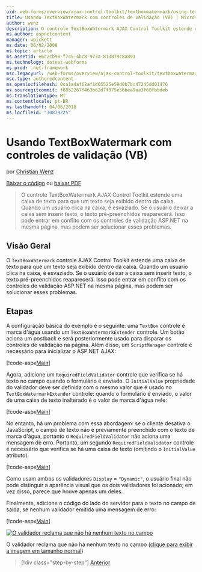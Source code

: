 ```yaml
---
uid: web-forms/overview/ajax-control-toolkit/textboxwatermark/using-textboxwatermark-with-validation-controls-vb
title: Usando TextBoxWatermark com controles de validação (VB) | Microsoft Docs
author: wenz
description: O controle TextBoxWatermark AJAX Control Toolkit estende uma caixa de texto para que um texto seja exibido dentro da caixa. Quando um usuário clica na caixa, ele,...
ms.author: aspnetcontent
manager: wpickett
ms.date: 06/02/2008
ms.topic: article
ms.assetid: e6c2cb98-f745-4bc8-973a-813879c8a891
ms.technology: dotnet-webforms
ms.prod: .net-framework
msc.legacyurl: /web-forms/overview/ajax-control-toolkit/textboxwatermark/using-textboxwatermark-with-validation-controls-vb
msc.type: authoredcontent
ms.openlocfilehash: 0ca1a4af62af1d65525e59d0b7bc47245dd01476
ms.sourcegitcommit: f8852267f463b62d7f975e56bea9aa3f68fbbdeb
ms.translationtype: MT
ms.contentlocale: pt-BR
ms.lasthandoff: 04/06/2018
ms.locfileid: "30879225"
---
```

<a name="using-textboxwatermark-with-validation-controls-vb"></a>Usando TextBoxWatermark com controles de validação (VB)
====================
por [Christian Wenz](https://github.com/wenz)

[Baixar o código](http://download.microsoft.com/download/9/3/f/93f8daea-bebd-4821-833b-95205389c7d0/TextBoxWatermark2.vb.zip) ou [baixar PDF](http://download.microsoft.com/download/b/6/a/b6ae89ee-df69-4c87-9bfb-ad1eb2b23373/textboxwatermark2VB.pdf)

> O controle TextBoxWatermark AJAX Control Toolkit estende uma caixa de texto para que um texto seja exibido dentro da caixa. Quando um usuário clica na caixa, é esvaziado. Se o usuário deixar a caixa sem inserir texto, o texto pré-preenchidos reaparecerá. Isso pode entrar em conflito com os controles de validação ASP.NET na mesma página, mas podem ser solucionar esses problemas.


## <a name="overview"></a>Visão Geral

O `TextBoxWatermark` controle AJAX Control Toolkit estende uma caixa de texto para que um texto seja exibido dentro da caixa. Quando um usuário clica na caixa, é esvaziado. Se o usuário deixar a caixa sem inserir texto, o texto pré-preenchidos reaparecerá. Isso pode entrar em conflito com os controles de validação ASP.NET na mesma página, mas podem ser solucionar esses problemas.

## <a name="steps"></a>Etapas

A configuração básica do exemplo é o seguinte: uma `TextBox` controle é marca d'água usando um `TextBoxWatermarkExtender` controle. Um botão aciona um postback e será posteriormente usado para disparar os controles de validação na página. Além disso, um `ScriptManager` controle é necessário para inicializar o ASP.NET AJAX:

[!code-aspx[Main](using-textboxwatermark-with-validation-controls-vb/samples/sample1.aspx)]

Agora, adicione um `RequiredFieldValidator` controle que verifica se há texto no campo quando o formulário é enviado. O `InitialValue` propriedade do validador deve ser definida com o mesmo valor que é usado no `TextBoxWatermarkExtender` controle: quando o formulário é enviado, o valor de uma caixa de texto inalterado é o valor de marca d'água nele:

[!code-aspx[Main](using-textboxwatermark-with-validation-controls-vb/samples/sample2.aspx)]

No entanto, há um problema com essa abordagem: se o cliente desativa o JavaScript, o campo de texto não é previamente preenchido com o texto de marca d'água, portanto o `RequiredFieldValidator` não aciona uma mensagem de erro. Portanto, um segundo `RequiredFieldValidator` controle é necessário que verifica se há uma caixa de texto (omitindo o `InitialValue` atributo).

[!code-aspx[Main](using-textboxwatermark-with-validation-controls-vb/samples/sample3.aspx)]

Como usam ambos os validadores `Display` = `"Dynamic"`, o usuário final não pode distinguir a aparência visual que os dois validadores foi acionado; em vez disso, parece que houve apenas um deles.

Finalmente, adicione o código do lado do servidor para o texto no campo de saída, se nenhum validador emitida uma mensagem de erro:

[!code-aspx[Main](using-textboxwatermark-with-validation-controls-vb/samples/sample4.aspx)]


[![O validador reclama que não há nenhum texto no campo](using-textboxwatermark-with-validation-controls-vb/_static/image2.png)](using-textboxwatermark-with-validation-controls-vb/_static/image1.png)

O validador reclama que não há nenhum texto no campo ([clique para exibir a imagem em tamanho normal](using-textboxwatermark-with-validation-controls-vb/_static/image3.png))

> [!div class="step-by-step"]
> [Anterior](using-textboxwatermark-in-a-formview-vb.md)
